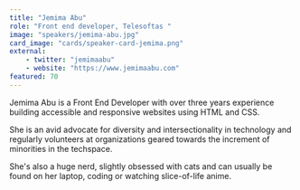 ```yaml
---
title: "Jemima Abu"
role: "Front end developer, Telesoftas "
image: "speakers/jemima-abu.jpg"
card_image: "cards/speaker-card-jemima.png"
external:
    - twitter: "jemimaabu"
    - website: "https://www.jemimaabu.com"
featured: 70
---
```

Jemima Abu is a Front End Developer with over three years experience building accessible and responsive websites using HTML and CSS.

She is an avid advocate for diversity and intersectionality in technology and regularly volunteers at organizations geared towards the increment of minorities in the techspace.

She's also a huge nerd, slightly obsessed with cats and can usually be found on her laptop, coding or watching slice-of-life anime.
